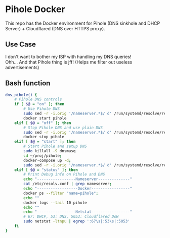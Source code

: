 # Pihole Docker
This repo has the Docker environment for Pihole (DNS sinkhole and DHCP Server) + Cloudflared (DNS over HTTPS proxy).

## Use Case
I don't want to bother my ISP with handling my DNS queries! \
Ohh... And that Pihole thing is jff! (Helps me filter out useless advertisements)

## Bash function
```bash
dns_pihole() {
	# Pihole DNS controls
	if [ $@ = "on" ]; then
		# Use Pihole DNS
		sudo sed -r -i.orig '/nameserver.*$/ d' /run/systemd/resolve/resolv.conf && echo 'nameserver 127.0.0.1' | sudo tee -a /run/systemd/resolve/resolv.conf
		docker start pihole
	elif [ $@ = "off" ]; then
		# Stop Pihole DNS and use plain DNS
		sudo sed -r -i.orig '/nameserver.*$/ d' /run/systemd/resolve/resolv.conf && echo 'nameserver 8.8.8.8' | sudo tee -a /run/systemd/resolve/resolv.conf
		docker stop pihole
	elif [ $@ = "start" ]; then
		# Start Pihole and setup DNS
		sudo killall -9 dnsmasq
		cd ~/proj/pihole;
		docker-compose up -d;
		sudo sed -r -i.orig '/nameserver.*$/ d' /run/systemd/resolve/resolv.conf && echo 'nameserver 127.0.0.1' | sudo tee -a /run/systemd/resolve/resolv.conf
	elif [ $@ = "status" ]; then
		# Print Debug info on Pihole and DNS
		echo "-----------------Nameserver--------------"
		cat /etc/resolv.conf | grep nameserver;
		echo "------------------Docker-----------------"
		docker ps --filter "name=pihole";
		echo ""
		docker logs --tail 10 pihole
		echo ""
		echo "-----------------Netstat-----------------"
		# 67: DHCP, 53: DNS, 5053: Cloudflared DoH
		sudo netstat -ltnpu | egrep ':67\s|:53\s|:5053'
	fi
}
```
